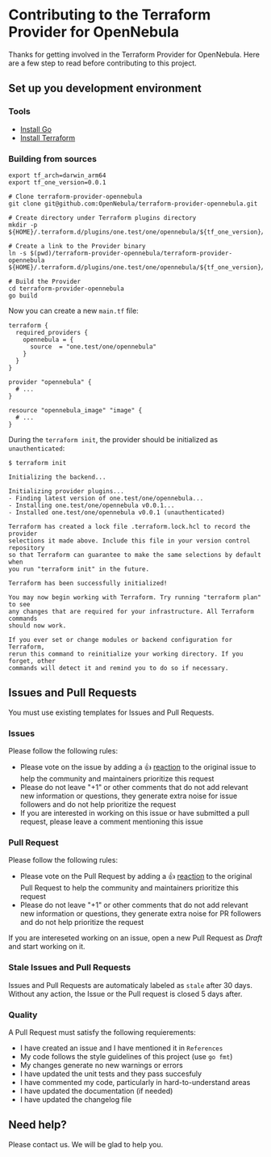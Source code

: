 # Contributing to the Terraform Provider for OpenNebula

Thanks for getting involved in the Terraform Provider for OpenNebula. Here are a few step to read before contributing to this project.

## Set up you development environment

### Tools

* [Install Go](https://go.dev/doc/install)
* [Install Terraform](https://learn.hashicorp.com/terraform/getting-started/install)

### Building from sources

```shell
export tf_arch=darwin_arm64
export tf_one_version=0.0.1

# Clone terraform-provider-opennebula
git clone git@github.com:OpenNebula/terraform-provider-opennebula.git

# Create directory under Terraform plugins directory
mkdir -p ${HOME}/.terraform.d/plugins/one.test/one/opennebula/${tf_one_version}/${tf_arch}

# Create a link to the Provider binary
ln -s $(pwd)/terraform-provider-opennebula/terraform-provider-opennebula ${HOME}/.terraform.d/plugins/one.test/one/opennebula/${tf_one_version}/${tf_arch}

# Build the Provider
cd terraform-provider-opennebula
go build
```

Now you can create a new `main.tf` file:

```hcl
terraform {
  required_providers {
    opennebula = {
      source  = "one.test/one/opennebula"
    }
  }
}

provider "opennebula" {
  # ...
}

resource "opennebula_image" "image" {
  # ...
}
```

During the `terraform init`, the provider should be initialized as `unauthenticated`:

```text
$ terraform init

Initializing the backend...

Initializing provider plugins...
- Finding latest version of one.test/one/opennebula...
- Installing one.test/one/opennebula v0.0.1...
- Installed one.test/one/opennebula v0.0.1 (unauthenticated)

Terraform has created a lock file .terraform.lock.hcl to record the provider
selections it made above. Include this file in your version control repository
so that Terraform can guarantee to make the same selections by default when
you run "terraform init" in the future.

Terraform has been successfully initialized!

You may now begin working with Terraform. Try running "terraform plan" to see
any changes that are required for your infrastructure. All Terraform commands
should now work.

If you ever set or change modules or backend configuration for Terraform,
rerun this command to reinitialize your working directory. If you forget, other
commands will detect it and remind you to do so if necessary.
```

## Issues and Pull Requests

You must use existing templates for Issues and Pull Requests.

### Issues

Please follow the following rules:

* Please vote on the issue by adding a 👍 [reaction](https://blog.github.com/2016-03-10-add-reactions-to-pull-requests-issues-and-comments/) to the original issue to help the community and maintainers prioritize this request
* Please do not leave "+1" or other comments that do not add relevant new information or questions, they generate extra noise for issue followers and do not help prioritize the request
* If you are interested in working on this issue or have submitted a pull request, please leave a comment mentioning this issue

### Pull Request

Please follow the following rules:

* Please vote on the Pull Request by adding a 👍 [reaction](https://blog.github.com/2016-03-10-add-reactions-to-pull-requests-issues-and-comments/) to the original Pull Request to help the community and maintainers prioritize this request
* Please do not leave "+1" or other comments that do not add relevant new information or questions, they generate extra noise for PR followers and do not help prioritize the request

If you are intereseted working on an issue, open a new Pull Request as _Draft_ and start working on it.

### Stale Issues and Pull Requests

Issues and Pull Requests are automaticaly labeled as `stale` after 30 days. Without any action, the Issue or the Pull request is closed 5 days after.

### Quality

A Pull Request must satisfy the following requierements:

* I have created an issue and I have mentioned it in `References`
* My code follows the style guidelines of this project (use `go fmt`)
* My changes generate no new warnings or errors
* I have updated the unit tests and they pass succesfuly
* I have commented my code, particularly in hard-to-understand areas
* I have updated the documentation (if needed)
* I have updated the changelog file

## Need help?

Please contact us. We will be glad to help you.
